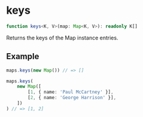 # keys

```ts
function keys<K, V>(map: Map<K, V>): readonly K[]
```

Returns the keys of the Map instance entries.

## Example

```ts
maps.keys(new Map()) // => []
```

```ts
maps.keys(
    new Map([
        [1, { name: 'Paul McCartney' }],
        [2, { name: 'George Harrison' }],
    ])
) // => [1, 2]
```
